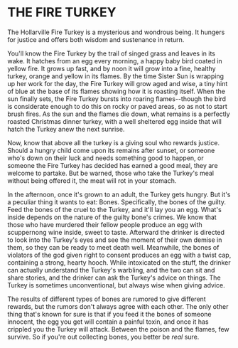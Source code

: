# THE FIRE TURKEY

The Hollarville Fire Turkey is a mysterious and wondrous being. It hungers for justice and offers both  wisdom and sustenance in return.

You'll know the Fire Turkey by the trail of singed grass and leaves in its wake. It hatches from an egg every morning, a happy baby bird coated in yellow fire. It grows up fast, and by noon it will grow into a fine, healthy turkey, orange and yellow in its flames. By the time Sister Sun is wrapping up her work for the day, the Fire Turkey will grow aged and wise, a tiny hint of blue at the base of its flames showing how it is roasting itself. When the sun finally sets, the Fire Turkey bursts into roaring flames--though the bird is considerate enough to do this on rocky or paved areas, so as not to start brush fires. As the sun and the flames die down, what remains is a perfectly roasted Christmas dinner turkey, with a well sheltered egg inside that will hatch the Turkey anew the next sunrise.

Now, know that above all the turkey is a giving soul who rewards justice. Should a hungry child come upon its remains after sunset, or someone who's down on their luck and needs something good to happen, or someone the Fire Turkey has decided has earned a good meal, they are welcome to partake. But be warned, those who take the Turkey's meal without being offered it, the meat will rot in your stomach.

In the afternoon, once it's grown to an adult, the Turkey gets hungry. But it's a peculiar thing it wants to eat: Bones. Specifically, the bones of the guilty. Feed the bones of the cruel to the Turkey, and it'll lay you an egg. What's inside depends on the nature of the guilty bone's crimes. We know that those who have murdered their fellow people produce an egg with scuppernong wine inside, sweet to taste. Afterward the drinker is directed to look into the Turkey's eyes and see the moment of their own demise in them, so they can be ready to meet death well. Meanwhile, the bones of violators of the god given right to consent produces an egg with a twist cap, containing a strong, hearty hooch. While intoxicated on the stuff, the drinker can actually understand the Turkey's warbling, and the two can sit and share stories, and the drinker can ask the Turkey's advice on things. The Turkey is sometimes unconventional, but always wise when giving advice.

The results of different types of bones are rumored to give different rewards, but the rumors don't always agree with each other. The only other thing that's known for sure is that if you feed it the bones of someone innocent, the egg you get will contain a painful toxin, and once it has crippled you the Turkey will attack. Between the poison and the flames, few survive. So if you're out collecting bones, you better be *real* sure.
